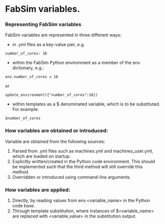 # FabSim variables.

### Representing FabSim variables

FabSim variables are represented in three different ways:

* in .yml files as a key-value pair, e.g.
```
number_of_cores: 16
```

* within the FabSim Python environment as a member of the env dictionary, e.g.:
```
env.number_of_cores = 16
```
or
```
update_environment({"number_of_cores":16})
```

* within templates as a $ denominated variable, which is to be substituted. For example:
```
$number_of_cores
```
### How variables are obtained or introduced:

Variable are obtained from the following sources:
1. Parsed from .yml files such as machines.yml and machines_user.yml, which are loaded on startup.
2. Explicitly written/created in the Python code environment. This should be implemented such that the third method will still override this method.
3. Overridden or introduced using command-line arguments.

### How variables are applied:
1. Directly, by reading values from env.<variable_name> in the Python code base.
2. Through template substitution, where instances of $<variable_name> are replaced with <variable_value> in the substitution output.
